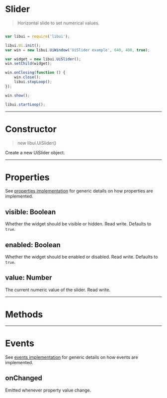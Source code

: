
# Slider

> Horizontal slide to set numerical values.

```js

var libui = require('libui');

libui.Ui.init();
var win = new libui.UiWindow('UiSlider example', 640, 480, true);

var widget = new libui.UiSlider();
win.setChild(widget);

win.onClosing(function () {
	win.close();
	libui.stopLoop();
});

win.show();

libui.startLoop();

```

---

# Constructor

> new libui.UiSlider()

Create a new UiSlider object.

---

# Properties

See [properties implementation](properties.md) for generic details on how properties are implemented.


## visible: Boolean

Whether the widget should be visible or hidden. 
Read write.
Defaults to `true`.



## enabled: Boolean

Whether the widget should be enabled or disabled. 
Read write.
Defaults to `true`.



## value: Number

The current numeric value of the slider.
Read write.




---

# Methods



---

# Events

See [events implementation](events.md) for generic details on how events are implemented.


## onChanged

Emitted whenever property value change.



